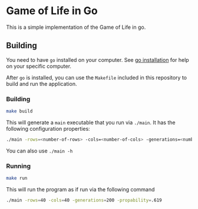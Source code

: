 # Game of Life in Go

This is a simple implementation of the Game of Life in go. 

## Building

You need to have `go` installed on your computer. See [go installation](https://golang.org/dl/) for help on your specific computer. 

After `go` is installed, you can use the `Makefile` included in this repository to build and run the application.

### Building
```bash
make build
```

This will generate a `main` executable that you run via `./main`. It has the following configuration properties:

```bash
./main -rows=<number-of-rows> -cols=<number-of-cols> -generations=<number-of-generations-to-create> -propability=<decimal-of-the-probability-a-cell-alive-on-first-generation>
```

You can also use `./main -h`

### Running
```bash
make run
```

This will run the program as if run via the following command
```bash
./main -rows=40 -cols=40 -generations=200 -propability=.619
```


